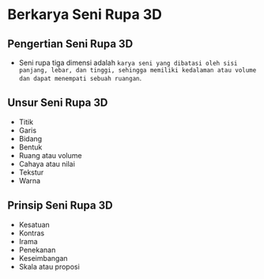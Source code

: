# Berkarya Seni Rupa 3D
## Pengertian Seni Rupa 3D
- Seni rupa tiga dimensi adalah `karya seni yang dibatasi oleh sisi panjang, lebar, dan tinggi, sehingga memiliki kedalaman atau volume dan dapat menempati sebuah ruangan`.

## Unsur Seni Rupa 3D
- Titik
- Garis
- Bidang
- Bentuk
- Ruang atau volume
- Cahaya atau nilai
- Tekstur
- Warna

## Prinsip Seni Rupa 3D
- Kesatuan
- Kontras
- Irama
- Penekanan
- Keseimbangan
- Skala atau proposi 


